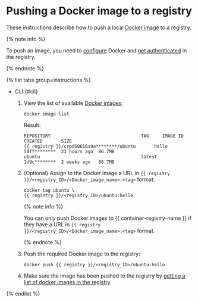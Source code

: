 # Pushing a Docker image to a registry

These instructions describe how to push a local [Docker image](../../concepts/docker-image.md) to a registry.

{% note info %}

To push an image, you need to [configure](../configure-docker.md) Docker and [get authenticated](../authentication.md) in the registry.

{% endnote %}

{% list tabs group=instructions %}

- CLI {#cli}

   1. View the list of available [Docker images](../../concepts/docker-image.md):

      ```
      docker image list
      ```

      Result:

      ```
      REPOSITORY                                  TAG     IMAGE ID      CREATED       SIZE
      {{ registry }}/crpd50616s9a********/ubuntu       hello   50ff********  23 hours ago  86.7MB
      ubuntu                                      latest  1d9c********  2 weeks ago   86.7MB
      ```

   1. (Optional) Assign to the Docker image a URL in `{{ registry }}/<registry_ID>/<Docker_image_name>:<tag>` format:

      ```
      docker tag ubuntu \
      {{ registry }}/<registry_ID>/ubuntu:hello
      ```

      {% note info %}

      You can only push Docker images to {{ container-registry-name }} if they have a URL in `{{ registry }}/<registry_ID>/<Docker_image_name>:<tag>` format.

      {% endnote %}

   1. Push the required Docker image to the registry:

      ```
      docker push {{ registry }}/<registry_ID>/ubuntu:hello
      ```

   1. Make sure the image has been pushed to the registry by [getting a list of docker images in the registry](docker-image-list.md#docker-image-list).

{% endlist %}